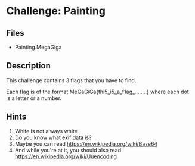 # Challenge: Painting

## Files

  * Painting.MegaGiga

## Description

This challenge contains 3 flags that you have to find.

Each flag is of the format MeGaGiGa{thi5_i5_a_f1ag_........} where each dot is a letter or a number.

## Hints

  1. White is not always white
  2. Do you know what exif data is?
  3. Maybe you can read https://en.wikipedia.org/wiki/Base64
  4. And while you're at it, you should also read https://en.wikipedia.org/wiki/Uuencoding
